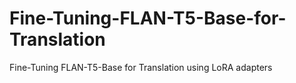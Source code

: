 # Fine-Tuning-FLAN-T5-Base-for-Translation
Fine-Tuning FLAN-T5-Base for Translation using LoRA adapters
